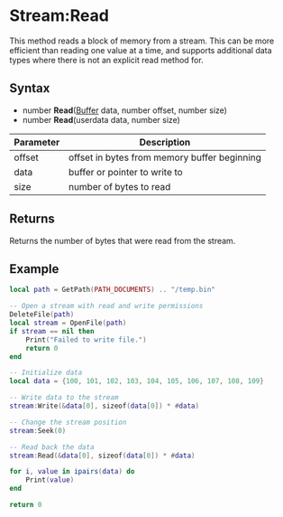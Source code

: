 # Stream:Read

This method reads a block of memory from a stream. This can be more efficient than reading one value at a time, and supports additional data types where there is not an explicit read method for.

## Syntax

- number **Read**([Buffer](Buffer.md) data, number offset, number size)
- number **Read**(userdata data, number size)

| Parameter | Description |
| --- | --- |
| offset | offset in bytes from memory buffer beginning |
| data | buffer or pointer to write to |
| size | number of bytes to read |

## Returns

Returns the number of bytes that were read from the stream.

## Example

```Lua
local path = GetPath(PATH_DOCUMENTS) .. "/temp.bin"

-- Open a stream with read and write permissions
DeleteFile(path)
local stream = OpenFile(path)
if stream == nil then
    Print("Failed to write file.")
    return 0
end

-- Initialize data
local data = {100, 101, 102, 103, 104, 105, 106, 107, 108, 109}

-- Write data to the stream
stream:Write(&data[0], sizeof(data[0]) * #data)

-- Change the stream position
stream:Seek(0)

-- Read back the data
stream:Read(&data[0], sizeof(data[0]) * #data)

for i, value in ipairs(data) do
    Print(value)
end

return 0
```
